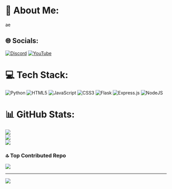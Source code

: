 # 💫 About Me:
ae


## 🌐 Socials:
[![Discord](https://img.shields.io/badge/Discord-%237289DA.svg?logo=discord&logoColor=white)](https://discord.gg/awfw) [![YouTube](https://img.shields.io/badge/YouTube-%23FF0000.svg?logo=YouTube&logoColor=white)](https://youtube.com/@fallenraven13g) 

# 💻 Tech Stack:
![Python](https://img.shields.io/badge/python-3670A0?style=for-the-badge&logo=python&logoColor=ffdd54) ![HTML5](https://img.shields.io/badge/html5-%23E34F26.svg?style=for-the-badge&logo=html5&logoColor=white) ![JavaScript](https://img.shields.io/badge/javascript-%23323330.svg?style=for-the-badge&logo=javascript&logoColor=%23F7DF1E) ![CSS3](https://img.shields.io/badge/css3-%231572B6.svg?style=for-the-badge&logo=css3&logoColor=white) ![Flask](https://img.shields.io/badge/flask-%23000.svg?style=for-the-badge&logo=flask&logoColor=white) ![Express.js](https://img.shields.io/badge/express.js-%23404d59.svg?style=for-the-badge&logo=express&logoColor=%2361DAFB) ![NodeJS](https://img.shields.io/badge/node.js-6DA55F?style=for-the-badge&logo=node.js&logoColor=white)
# 📊 GitHub Stats:
![](https://github-readme-stats.vercel.app/api?username=Raven13111&theme=dark&hide_border=false&include_all_commits=true&count_private=false)<br/>
![](https://github-readme-streak-stats.herokuapp.com/?user=Raven13111&theme=dark&hide_border=false)<br/>
![](https://github-readme-stats.vercel.app/api/top-langs/?username=Raven13111&theme=dark&hide_border=false&include_all_commits=true&count_private=false&layout=compact)

### 🔝 Top Contributed Repo
![](https://github-contributor-stats.vercel.app/api?username=Raven13111&limit=5&theme=dark&combine_all_yearly_contributions=true)

---
[![](https://visitcount.itsvg.in/api?id=Raven13111&icon=0&color=0)](https://visitcount.itsvg.in)
